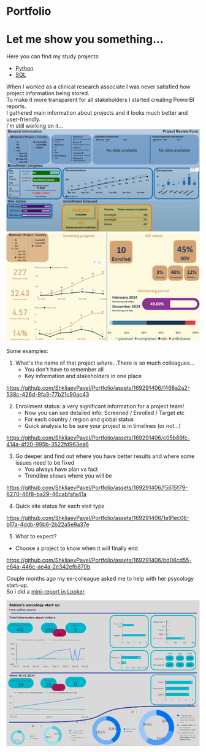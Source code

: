 # Portfolio
<div id = "header" align = "left">
  <h1> Let me show you something...</h1>

Here you can find my study projects:
  + [Python](https://github.com/ShkliaevPavel/Portfolio/tree/Python)
  + [SQL](https://github.com/ShkliaevPavel/Portfolio/tree/SQL)

When I worked as a clinical research associate I was never satisfied how project information being stored.<br/>
To make it more transparent for all stakeholders I started creating PowerBI reports.<br/>
I gathered main information about projects and it looks much better and user-friendly.<br/>
I'm still working on it...<br/>
![!](https://github.com/ShkliaevPavel/Portfolio/blob/main/prf.png)
![!](https://github.com/ShkliaevPavel/Portfolio/blob/main/prf2.png)


Some examples:
1. What's the name of that project where...There is so much colleagues...
   + You don't have to remember all 
   + Key information and stakeholders in one place

https://github.com/ShkliaevPavel/Portfolio/assets/169291406/f468a2a2-538c-426d-9fa3-77b21c90ac43

2. Enrollment status: a very significant information for a project team!
    + Now you can see detailed info: Screened / Enrolled / Target etc
    + For each country / region and global status
    + Quick analysis to be sure your project is in timelines (or not...)
    
  https://github.com/ShkliaevPavel/Portfolio/assets/169291406/c05b89fc-414a-4f20-995b-3522fd963ea6

3. Go deeper and find out where you have better results and where some issues need to be fixed
   + You always have plan vs fact
   + Trendline shows where you will be

https://github.com/ShkliaevPavel/Portfolio/assets/169291406/f5615f79-6270-46f8-ba29-46cabfafa41a

4. Quick site status for each visit type

https://github.com/ShkliaevPavel/Portfolio/assets/169291406/1e91ec06-b17a-4ddb-95b6-2b22a5e9a37e

5. What to expect?
+ Choose a project to know when it will finally end

https://github.com/ShkliaevPavel/Portfolio/assets/169291406/bd08cd55-e64a-446c-ae4a-2e342efb870b

Couple months ago my ex-colleague asked me to help with her psycology start-up.<br/>
So i did a [mini-report in Looker](https://lookerstudio.google.com/reporting/0db3861e-57cb-40e5-af72-078a71b49b91)<br/>
<p align="left">
 <img width="800px" src="psy.png" alt="qr"/>
</p>
